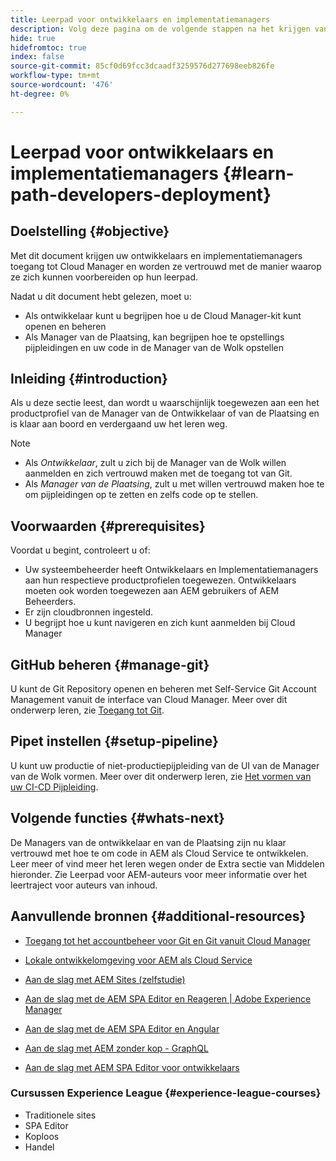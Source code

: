 ```yaml
---
title: Leerpad voor ontwikkelaars en implementatiemanagers
description: Volg deze pagina om de volgende stappen na het krijgen van toegang te leren, als u een Ontwikkelaar of een Manager van de Plaatsing bent
hide: true
hidefromtoc: true
index: false
source-git-commit: 85cf0d69fcc3dcaadf3259576d277698eeb826fe
workflow-type: tm+mt
source-wordcount: '476'
ht-degree: 0%

---
```


# Leerpad voor ontwikkelaars en implementatiemanagers {#learn-path-developers-deployment}

## Doelstelling {#objective}

Met dit document krijgen uw ontwikkelaars en implementatiemanagers toegang tot Cloud Manager en worden ze vertrouwd met de manier waarop ze zich kunnen voorbereiden op hun leerpad.

Nadat u dit document hebt gelezen, moet u:

* Als ontwikkelaar kunt u begrijpen hoe u de Cloud Manager-kit kunt openen en beheren
* Als Manager van de Plaatsing, kan begrijpen hoe te opstellings pijpleidingen en uw code in de Manager van de Wolk opstellen

## Inleiding {#introduction}

Als u deze sectie leest, dan wordt u waarschijnlijk toegewezen aan een het productprofiel van de Manager van de Ontwikkelaar of van de Plaatsing en is klaar aan boord en verdergaand uw het leren weg.

>[!NOTE]
>* Als *Ontwikkelaar*, zult u zich bij de Manager van de Wolk willen aanmelden en zich vertrouwd maken met de toegang tot van Git.
>* Als *Manager van de Plaatsing*, zult u met willen vertrouwd maken hoe te om pijpleidingen op te zetten en zelfs code op te stellen.


## Voorwaarden {#prerequisites}

Voordat u begint, controleert u of:

* Uw systeembeheerder heeft Ontwikkelaars en Implementatiemanagers aan hun respectieve productprofielen toegewezen. Ontwikkelaars moeten ook worden toegewezen aan AEM gebruikers of AEM Beheerders.
* Er zijn cloudbronnen ingesteld.
* U begrijpt hoe u kunt navigeren en zich kunt aanmelden bij Cloud Manager

## GitHub beheren {#manage-git}

U kunt de Git Repository openen en beheren met Self-Service Git Account Management vanuit de interface van Cloud Manager.
Meer over dit onderwerp leren, zie [Toegang tot Git](https://experienceleague.adobe.com/docs/experience-manager-cloud-service/implementing/managing-code/accessing-git.html?lang=en).

## Pipet instellen {#setup-pipeline}

U kunt uw productie of niet-productiepijpleiding van de UI van de Manager van de Wolk vormen.
Meer over dit onderwerp leren, zie [Het vormen van uw CI-CD Pijpleiding](https://experienceleague.adobe.com/docs/experience-manager-cloud-service/implementing/using-cloud-manager/configure-pipeline.html?lang=en).

## Volgende functies {#whats-next}

De Managers van de ontwikkelaar en van de Plaatsing zijn nu klaar vertrouwd met hoe te om code in AEM als Cloud Service te ontwikkelen. Leer meer of vind meer het leren wegen onder de Extra sectie van Middelen hieronder. Zie Leerpad voor AEM-auteurs voor meer informatie over het leertraject voor auteurs van inhoud.

## Aanvullende bronnen {#additional-resources}

* [Toegang tot het accountbeheer voor Git en Git vanuit Cloud Manager](https://experienceleague.adobe.com/docs/experience-manager-cloud-service/implementing/managing-code/accessing-git.html?lang=en)

* [Lokale ontwikkelomgeving voor AEM als Cloud Service](https://experienceleague.adobe.com/docs/experience-manager-learn/cloud-service/local-development-environment-set-up/overview.html)

* [Aan de slag met AEM Sites (zelfstudie)](https://experienceleague.adobe.com/docs/experience-manager-learn/getting-started-wknd-tutorial-develop/overview.html)

* [Aan de slag met de AEM SPA Editor en Reageren | Adobe Experience Manager](https://experienceleague.adobe.com/docs/experience-manager-learn/getting-started-with-aem-headless/spa-editor/react/overview.html?lang=en)

* [Aan de slag met de AEM SPA Editor en Angular](https://experienceleague.adobe.com/docs/experience-manager-learn/getting-started-with-aem-headless/spa-editor/angular/overview.html?lang=en)

* [Aan de slag met AEM zonder kop - GraphQL](https://experienceleague.adobe.com/docs/experience-manager-learn/getting-started-with-aem-headless/graphql/overview.html?lang=en)

* [Aan de slag met AEM SPA Editor voor ontwikkelaars](https://experienceleague.adobe.com/?Solution=Experience+Manager&amp;Solution=Experience+Manager+Sites&amp;Solution=Experience+Manager+Forms&amp;Solution=Experience+Manager+Screens#courses)

### Cursussen Experience League {#experience-league-courses}

* Traditionele sites
* SPA Editor
* Koploos
* Handel
